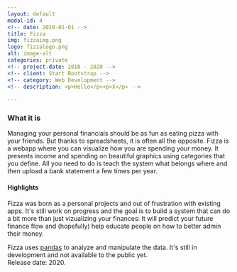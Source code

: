 ```yaml
---
layout: default
modal-id: 4
<!-- date: 2019-01-01 -->
title: Fizza
img: fizzaimg.png
logo: fizzalogo.png
alt: image-alt
categories: private
<!-- project-date: 2018 - 2020 -->
<!-- client: Start Bootstrap -->
<!-- category: Web Development -->
<!-- description: <p>Hello</p><p>X</p> -->
 
---
```


<h3>What it is</h3>
<p>Managing your personal financials should be as fun as eating pizza with your friends. But thanks to spreadsheets, it is often all the opposite. Fizza is a webapp where you can visualize how you are spending your money. It presents income and spending on beautiful graphics using categories that you define. All you need to do is teach the system what belongs where and then upload a bank statement a few times per year.</p>
<h4>Highlights</h4>
<p>Fizza was born as a personal projects and out of frustration with existing apps. It's still work on progress and the goal is to build a system that can do a bit more than just vizualizing your finances: It will predict your future finance flow and (hopefully) help educate people on how to better admin their money.</p>
<p>Fizza uses <a class="list-inline item-details" href="https://pandas.pydata.org/" target="_blank">pandas</a> to analyze and manipulate the data. It's still in development and not available to the public yet.<br>Release date: 2020.</p>